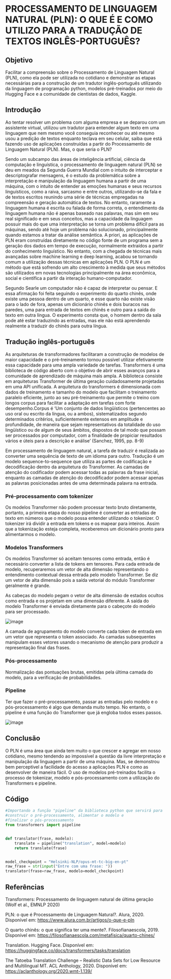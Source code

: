 # PROCESSAMENTO DE LINGUAGEM NATURAL (PLN): O QUE É E COMO UTILIZO PARA A TRADUÇÃO DE TEXTOS INGLÊS-PORTUGUÊS?

## Objetivo
  Facilitar a compreensão sobre o Processamento de Linguagem Natural (PLN), como ela pode ser utilizada no cotidiano e demonstrar as etapas necessárias para a construção de um tradutor inglês-português utilizando da linguagem de programação python, modelos pré-treinados por meio do Hugging Face e a comunidade de cientistas de dados, Kaggle.
  
  
## Introdução
  Ao tentar resolver um problema com alguma empresa e se deparou com um assistente virtual, utilizou um tradutor para entender algum texto em uma linguagem que nem mesmo você conseguia reconhecer ou até mesmo usou a predição de textos enquanto teclava em seu celular, saiba que está fazendo uso de aplicações construídas a partir do Processamento de Linguagem Natural (PLN). Mas, o que seria o PLN?
  
  Sendo um subcampo das áreas de inteligência artificial, ciência da computação e linguística, o processamento de linguagem natural (PLN) se deu em meados da Segunda Guerra Mundial com o intuito de interceptar e descriptografar mensagens, é o estudo da problemática sobre a interpretação e manipulação da linguagem humana a partir de uma máquina, com o intuito de entender as emoções humanas e seus recursos linguísticos, como a raiva, sarcasmo e entre outros, utilizando-se da fala e de textos escritos reunindo uma série de técnicas empregadas na compreensão e geração automática de textos. No entanto, raramente a linguagem humana é escrita ou falada de forma correta, o entendimento da linguagem humana não é apenas baseado nas palavras, mas sim em seu real significado e em seus conceitos, mas a capacidade da linguagem possuir mais do que uma interpretação se torna um problema difícil para as máquinas, sendo até hoje um problema não solucionado, principalmente quando estamos a tratar da análise semântica. A priori, as aplicações de PLN eram construídas diretamente no código fonte de um programa sem a geração dos dados em tempo de execução, normalmente extraídos a partir do conhecimento linguístico. No entanto, com a chegada de técnicas mais avançadas sobre machine learning e deep learning, acabou se tornando comum a utilização dessas técnicas em aplicações PLN. O PLN é um método que está sofrendo um alto crescimento à medida que seus métodos são utilizados em novas tecnologias principalmente na área econômica, social e científica a partir da interação humano-computador.
  
  Segundo Searle um computador não é capaz de interpretar ou pensar. E essa afirmação foi feita seguindo o experimento do quarto chinês, onde existe uma pessoa dentro de um quarto, e esse quarto não existe visão para o lado de fora, apenas um dicionário chinês e dois buracos nas paredes, uma para entrada de textos em chinês e outro para a saída do texto em outra língua. O experimento consta que, o homem dentro da sala pode até estar traduzindo as entradas, mas ele não está aprendendo realmente a traduzir do chinês para outra língua.

## Tradução inglês-português
  As arquiteturas de transformadores facilitaram a construção de modelos de maior capacidade e o pré-treinamento tornou possível utilizar efetivamente essa capacidade para uma ampla variedade de tarefas. Transformers é uma biblioteca de código aberto com o objetivo de abrir esses avanços para a comunidade de aprendizado de máquina mais ampla. A biblioteca consiste em arquiteturas Transformer de última geração cuidadosamente projetadas em uma API unificada. A arquitetura do transformers é dimensionada com dados de treinamento e tamanho do modelo que facilitam o treinamento paralelo eficiente, junto ao seu pré-treinamento que permite o treino com longos corpus para facilitar a adaptação em tarefas com forte desempenho.Corpus é ‘Um conjunto de dados lingüísticos (pertencentes ao uso oral ou escrito da língua, ou a ambos), sistematizados segundo determinados critérios, suficientemente extensos em amplitude e profundidade, de maneira que sejam representativos da totalidade do uso lingüístico ou de algum de seus âmbitos, dispostos de tal modo que possam ser processados por computador, com a finalidade de propiciar resultados vários e úteis para a descrição e análise’ (Sanchez, 1995, pp. 8-9)
  
  Em processamento de linguagem natural, a tarefa de traduzir é realizada ao converter uma sequência de texto de um idioma para outro. Tradução é um modelo sequence-to-sequence que utiliza as partes de codificação e decodificação dentro da arquitetura do Transformer. As camadas de atenção do codificador podem acessar todas as palavras da frase inicial, enquanto as camadas de atenção do decodificador podem acessar apenas as palavras posicionadas antes de uma determinada palavra na entrada.
  
  ### Pré-processamento com tokenizer
  Os modelos Transformer não podem processar texto bruto diretamente, portanto, a primeira etapa do nosso pipeline é converter as entradas de texto em números que o modelo possa entender utilizando o tokenizer. O tokenizer irá dividir a entrada em tokens e os mapear para inteiros. Assim que a tokenização esteja completa, receberemos um dicionário pronto para alimentarmos o modelo.
  
  ### Modelos Transformers
  Os modelos Transformer só aceitam tensores como entrada, então é necessário converter a lista de tokens em tensores. Para cada entrada de modelo, recuperaremos um vetor de alta dimensão representando o entendimento contextual dessa entrada pelo modelo Transformer. Se diz um vetor de alta dimensão pois a saída vetorial do módulo Transformer geralmente é grande.

  As cabeças do modelo pegam o vetor de alta dimensão de estados ocultos como entrada e os projetam em uma dimensão diferente. A saída do modelo Transformer é enviada diretamente para o cabeçote do modelo para ser processado.
  
  ![image](https://user-images.githubusercontent.com/113546603/217971793-40026979-7412-419e-8cb4-443e0557a486.png)
  
  A camada de agrupamento do modelo converte cada token de entrada em um vetor que representa o token associado. As camadas subsequentes manipulam esses vetores usando o mecanismo de atenção para produzir a representação final das frases.
  
  ### Pós-processamento
  Normalização das pontuações brutas, emitidas pela última camada do modelo, para a verificação de probabilidades.
  
  ### Pipeline
  Ter que fazer o pré-processamento, passar as entradas pelo modelo e o pós-processamento é algo que demanda muito tempo. No entanto, o pipeline é uma função do Transformer que já engloba todos esses passos.
  
  ![image](https://user-images.githubusercontent.com/113546603/217970972-e6b02359-abe8-4565-8a8e-d192ce6f57f3.png)

    
## Conclusão
  O PLN é uma área que ainda tem muito o que crescer e agregar em nosso cotidiano, mesmo tendendo ao impossível a questão da livre interpretação e manipulação da linguagem a partir de uma máquina. Mas, se demonstrou bem perceptível a facilidade do acesso a aplicações PLN e como as desenvolver de maneira fácil. O uso de modelos pré-treinados facilita o processo de tokenizar, modelo e pós-processamento com a utilização do Transformers e pipeline.
  
## Código
```python
#Importando a função "pipeline" da biblioteca python que servirá para
#construir o pré-processamento, alimentar o modelo e
#finalizar o pós-processamento
from transformers import pipeline


def translator(frase, modelo):
    translate = pipeline("translation", model=modelo)
    return translate(frase)


model_checkpoint = "Helsinki-NLP/opus-mt-tc-big-en-pt"
raw_frase = str(input("Entre com uma frase: "))
translator(frase=raw_frase, modelo=model_checkpoint)
```
 
## Referências
  Transformers: Processamento de linguagem natural de última geração (Wolf et al., EMNLP 2020)
  
  PLN: o que é Processamento de Linguagem Natural?. Alura, 2020. Disponível em: https://www.alura.com.br/artigos/o-que-e-pln
  
  O quarto chinês: o que significa ter uma mente?. Filosofianaescola, 2019. Disponível em: https://filosofianaescola.com/metafisica/quarto-chines/
  
  Translation. Hugging Face. Disponível em: https://huggingface.co/docs/transformers/tasks/translation
  
  The Tatoeba Translation Challenge – Realistic Data Sets for Low Resource and Multilingual MT. ACL Anthology, 2020. Disponível em: https://aclanthology.org/2020.wmt-1.139/
